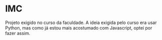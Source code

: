 # IMC

Projeto exigido no curso da faculdade. A ideia exigida pelo curso era usar Python, mas como já estou mais acostumado com Javascript, optei por fazer assim. 
